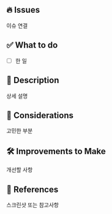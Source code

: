 ## 🔥 Issues

이슈 연결

## ✅ What to do

- [ ]  한 일

## 📄 Description

상세 설명

## 🤔 Considerations

고민한 부분

## 🛠️ Improvements to Make

개선할 사항

## 👀 References

스크린샷 또는 참고사항
